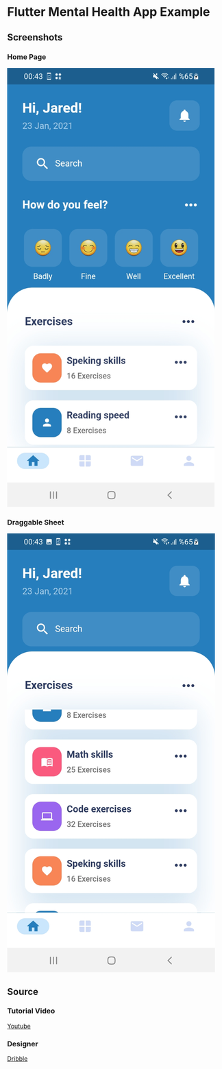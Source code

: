 # Flutter Mental Health App Example

## Screenshots

### Home Page
<img src="assets/screenshots/screen1.png" />

### Draggable Sheet
<img src="assets/screenshots/screen2.jpg" />

## Source

### Tutorial Video
[Youtube](https://youtu.be/eegl7of4g-o)

### Designer
[Dribble](https://dribbble.com/shots/15002657-Mental-Health-App)